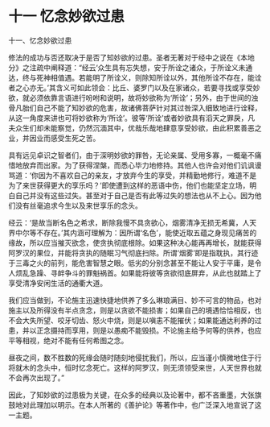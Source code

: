 # 十一 忆念妙欲过患

十一、忆念妙欲过患

修法的成功与否还取决于是否了知妙欲的过患。圣者无著对于经中之说在《本地分》之注疏中阐释道：“经云‘众生具有忘失想，安于所诠之诸众，于所诠义未通达，终与死神相值遇。若能明了所诠义，则除知所诠以外，其他所诠不存在，能诠者之心亦无。’其含义可如此领会：比丘、婆罗门以及在家诸众，若要寻找或享受妙欲，就必须依靠言语进行吩咐和说明，故将妙欲称为‘所诠’；另外，由于世间的浊骨凡胎们自己不能了知妙欲的危害，故诸佛菩萨针对其过咎深入细致地进行诠释，从这一角度来讲也可将妙欲称为‘所诠’。彼等‘所诠’或者妙欲具有滔天之罪戾，凡夫众生们却未能察觉，仍然沉湎其中，优哉乐哉地肆意享受妙欲，由此积累善恶之业，并因业而感受生死之苦。

具有远见卓识之智者们，由于深明妙欲的罪咎，无论亲属、受用多寡，一概毫不痛惜地放弃而出家。为了获得涅槃，而悉心毕力地修持。其他人也许会对他们讥讽谩骂道：‘你因为不喜欢自己的亲友，才放弃今生的享受，并精勤地修行，难道不是为了来世获得更大的享乐吗？’即使遭到这样的恶语中伤，他们也能坚定立场，明白自己并没有这些过失。甚至对于自己是否有此等过失的想法也从不上心。因为他们没有丝毫追求今生以及来世享乐的念头。

经云：‘是故当断名色之希求，断除我慢不具贪欲心，烟雾清净无损无希冀，人天界中尔等不存在。’其内涵可理解为：因所谓‘名色’，能使近取五蕴之身现见痛苦的缘故，所以应当摧灭欲念，使贪执彻底根除。如果这种决心能再再增长，就能获得阿罗汉的果位，并能将贪执的随眠习气彻底扫除。所谓‘烟雾’即是指耽执，其行迹于三毒之火的前列，能危害智慧之眼。低劣的分别念甚至不能让人安于平庸，是令人烦乱急躁、寻衅争斗的罪魁祸首。如果能将彼等贪欲彻底屏弃，从此也就踏上了享受清净安闲生活的通衢大道。

我们应当做到，不论施主迅速快捷地供养了多么琳琅满目、妙不可言的物品，也对施主以及所得没有半点贪念，则是以贪欲不能损害；如果自己的境遇恰恰相反，也不会大失所望、咬牙切齿、怒火中烧，则是以嗔恚不能摧伏；如果能通达利养的过患，并以正念摄持而享用，则是以愚痴不能毁损。不论施主给予何等的供养，也应平等相视，绝对不能有任何希图之念。

昼夜之间，数不胜数的死缘会随时随刻地侵扰我们，所以，应当谨小慎微地住于行将就木的念头中，恒时忆念死亡。这样的阿罗汉，则无须领受来世，人天世界也就不会再次出现了。”

因此，了知妙欲的过患极为关键，在众多的经典以及论著中，都不吝重墨，大张旗鼓地对此理加以明示。在本人所著的《善护论》等著作中，也广泛深入地宣说了这一主题。

